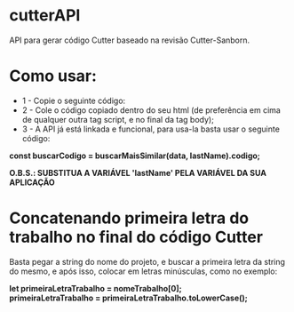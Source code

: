 # cutterAPI

API para gerar código Cutter baseado na revisão Cutter-Sanborn.

# Como usar:

- 1 - Copie o seguinte código: <script src="https://cdn.jsdelivr.net/gh/DerickCarvalho/cutterAPI/api.js"></script>
- 2 - Cole o código copiado dentro do seu html (de preferência em cima de qualquer outra tag script, e no final da tag body);
- 3 - A API já está linkada e funcional, para usa-la basta usar o seguinte código:

<b>const buscarCodigo = buscarMaisSimilar(data, lastName).codigo;</b>

<b>O.B.S.: SUBSTITUA A VARIÁVEL 'lastName' PELA VARIÁVEL DA SUA APLICAÇÃO</b>

# Concatenando primeira letra do trabalho no final do código Cutter

Basta pegar a string do nome do projeto, e buscar a primeira letra da string do mesmo, e após isso, 
colocar em letras minúsculas, como no exemplo:

<b>let primeiraLetraTrabalho = nomeTrabalho[0];</b></br>
<b>primeiraLetraTrabalho = primeiraLetraTrabalho.toLowerCase();</b>
